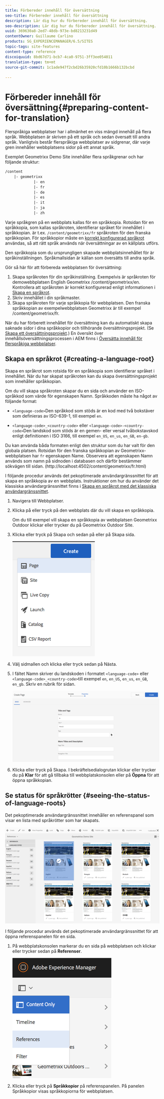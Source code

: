```yaml
---
title: Förbereder innehåll för översättning
seo-title: Förbereder innehåll för översättning
description: Lär dig hur du förbereder innehåll för översättning.
seo-description: Lär dig hur du förbereder innehåll för översättning.
uuid: 369630a8-2ed7-48db-973e-bd8213231d49
contentOwner: Guillaume Carlino
products: SG_EXPERIENCEMANAGER/6.5/SITES
topic-tags: site-features
content-type: reference
discoiquuid: 8bd67d71-bcb7-4ca0-9751-3ff3ee054011
translation-type: tm+mt
source-git-commit: 1c1ade947f2cbd26b35920cfd10b1666b132bcbd

---
```



# Förbereder innehåll för översättning{#preparing-content-for-translation}

Flerspråkiga webbplatser har i allmänhet en viss mängd innehåll på flera språk. Webbplatsen är skriven på ett språk och sedan översatt till andra språk. Vanligtvis består flerspråkiga webbplatser av sidgrenar, där varje gren innehåller webbplatsens sidor på ett annat språk.

Exemplet Geometrixx Demo Site innehåller flera språkgrenar och har följande struktur:

```xml
/content
    |- geometrixx
             |- en
             |- fr
             |- de
             |- es
             |- it
             |- ja
             |- zh
```

Varje språkgren på en webbplats kallas för en språkkopia. Rotsidan för en språkkopia, som kallas språkroten, identifierar språket för innehållet i språkkopian. är t.ex. `/content/geometrixx/fr` språkroten för den franska språkkopian. För språkkopior måste en [korrekt konfigurerad språkrot](/help/sites-administering/tc-prep.md#creating-a-language-root) användas, så att rätt språk används när översättningar av en källplats utförs.

Den språkkopia som du ursprungligen skapade webbplatsinnehållet för är språkinställningen. Språkmallsidan är källan som översätts till andra språk.

Gör så här för att förbereda webbplatsen för översättning:

1. Skapa språkroten för din språkinställning. Exempelvis är språkroten för demowebbplatsen English Geometrixx /content/geometrixx/en. Kontrollera att språkroten är korrekt konfigurerad enligt informationen i [Skapa en språkrot](/help/sites-administering/tc-prep.md#creating-a-language-root).
1. Skriv innehållet i din språkmaster.
1. Skapa språkroten för varje språkkopia för webbplatsen. Den franska språkkopian av exempelwebbplatsen Geometrixx är till exempel /content/geometrixx/fr.

När du har förberett innehållet för översättning kan du automatiskt skapa saknade sidor i dina språkkopior och tillhörande översättningsprojekt. (Se [Skapa ett översättningsprojekt](/help/sites-administering/tc-manage.md).) En översikt över innehållsöversättningsprocessen i AEM finns i [Översätta innehåll för flerspråkiga webbplatser](/help/sites-administering/translation.md).

## Skapa en språkrot {#creating-a-language-root}

Skapa en språkrot som rotsida för en språkkopia som identifierar språket i innehållet. När du har skapat språkroten kan du skapa översättningsprojekt som innehåller språkkopian.

Om du vill skapa språkroten skapar du en sida och använder en ISO-språkkod som värde för egenskapen Namn. Språkkoden måste ha något av följande format:

* `<language-code>`Den språkkod som stöds är en kod med två bokstäver som definieras av ISO-639-1, till exempel `en`.

* `<language-code>_<country-code>` eller `<language-code>-<country-code>`Den landskod som stöds är en gemen- eller versal tvåbokstavskod enligt definitionen i ISO 3166, till exempel `en_US`, `en_us`, `en_GB`, `en-gb`.

Du kan använda båda formaten enligt den struktur som du har valt för den globala platsen.  Rotsidan för den franska språkkopian av Geometrixx-webbplatsen har `fr` egenskapen Name. Observera att egenskapen Namn används som namn på sidnoden i databasen och därför bestämmer sökvägen till sidan. (http://localhost:4502/content/geometrixx/fr.html)

I följande procedur används det pekoptimerade användargränssnittet för att skapa en språkkopia av en webbplats. Instruktioner om hur du använder det klassiska användargränssnittet finns i [Skapa en språkrot med det klassiska användargränssnittet](/help/sites-administering/tc-lroot-classic.md).

1. Navigera till Webbplatser.
1. Klicka på eller tryck på den webbplats där du vill skapa en språkkopia.

   Om du till exempel vill skapa en språkkopia av webbplatsen Geometrixx Outdoor klickar eller trycker du på Geometrixx Outdoor Site.

1. Klicka eller tryck på Skapa och sedan på eller på Skapa sida.

   ![chlimage_1-21](assets/chlimage_1-21a.png)

1. Välj sidmallen och klicka eller tryck sedan på Nästa.
1. I fältet Namn skriver du landskoden i formatet `<language-code>` eller `<language-code>_<country-code>`till exempel `en`, `en_US`, `en_us`, `en_GB`, `en_gb`. Skriv en rubrik för sidan.

   ![chlimage_1-22](assets/chlimage_1-22a.png)

1. Klicka eller tryck på Skapa. I bekräftelsedialogrutan klickar eller trycker du på **Klar** för att gå tillbaka till webbplatskonsolen eller på **Öppna** för att öppna språkkopian.

## Se status för språkrötter {#seeing-the-status-of-language-roots}

Det pekoptimerade användargränssnittet innehåller en referenspanel som visar en lista med språkrötter som har skapats.

![chlimage_1-23](assets/chlimage_1-23a.png)

I följande procedur används det pekoptimerade användargränssnittet för att öppna referenspanelen för en sida.

1. På webbplatskonsolen markerar du en sida på webbplatsen och klickar eller trycker sedan på **Referenser**.

   ![chlimage_1-24](assets/chlimage_1-24a.png)

1. Klicka eller tryck på **Språkkopior** på referenspanelen. På panelen Språkkopior visas språkkopiorna för webbplatsen.

